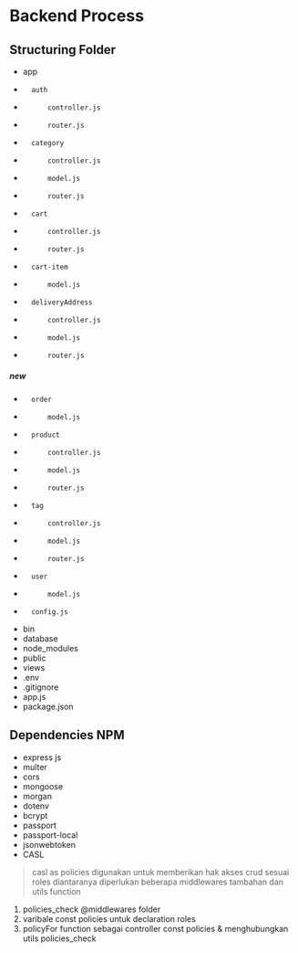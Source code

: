 # Backend Process
## Structuring Folder
* app
*		auth
*			controller.js
*			router.js
*		category
*			controller.js
*			model.js
*			router.js
*		cart
*			controller.js
*			router.js
*		cart-item
*			model.js
*		deliveryAddress
*			controller.js
*			model.js
*			router.js
##### new
*		order
*			model.js
*		product
*			controller.js
*			model.js
*			router.js
*		tag
*			controller.js
*			model.js
*			router.js
*		user
*			model.js
*		config.js
* bin
* database
* node_modules
* public
* views
* .env
* .gitignore
* app.js
* package.json
## Dependencies NPM
* express js
* multer
* cors
* mongoose
* morgan
* dotenv
* bcrypt
* passport
* passport-local
* jsonwebtoken
* CASL
> casl as policies digunakan untuk memberikan hak akses crud sesuai roles diantaranya diperlukan beberapa middlewares tambahan dan utils function
1. policies_check @middlewares folder
2. varibale const policies untuk declaration roles
3. policyFor function sebagai controller const policies & menghubungkan utils policies_check

